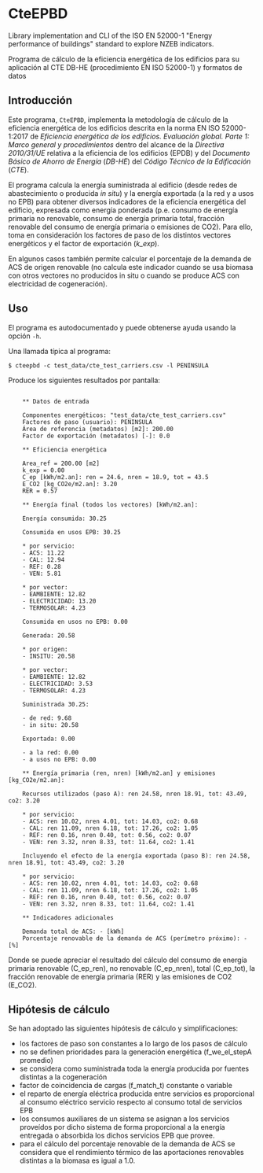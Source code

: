 # CteEPBD

Library implementation and CLI of the ISO EN 52000-1 "Energy performance of buildings" standard
to explore NZEB indicators.

Programa de cálculo de la eficiencia energética de los edificios para su aplicación al
CTE DB-HE (procedimiento EN ISO 52000-1) y formatos de datos

## Introducción

Este programa, `CteEPBD`, implementa la metodología de cálculo de la eficiencia energética
de los edificios descrita en la norma EN ISO 52000-1:2017 de
_Eficiencia energética de los edificios. Evaluación global. Parte 1: Marco general y procedimientos_
dentro del alcance de la _Directiva 2010/31/UE_ relativa a la eficiencia
de los edificios (EPDB) y del _Documento Básico de Ahorro de Energía_ (_DB-HE_) del
_Código Técnico de la Edificación_ (_CTE_).

El programa calcula la energía suministrada al edificio (desde redes de abastecimiento o
producida _in situ_) y la energía exportada (a la red y a usos no EPB) para obtener diversos
indicadores de la eficiencia energética del edificio, expresada como energía ponderada
(p.e. consumo de energía primaria no renovable, consumo de energía primaria total,
fracción renovable del consumo de energía primaria o emisiones de CO2). Para ello, toma
en consideración los factores de paso de los distintos vectores energéticos y el
factor de exportación (_k_exp_).

En algunos casos también permite calcular el porcentaje de la demanda de ACS de origen
renovable (no calcula este indicador cuando se usa biomasa con otros vectores
no producidos in situ o cuando se produce ACS con electricidad de cogeneración).

## Uso

El programa es autodocumentado y puede obtenerse ayuda usando la opción `-h`.

Una llamada típica al programa:

`$ cteepbd -c test_data/cte_test_carriers.csv -l PENINSULA`

Produce los siguientes resultados por pantalla:

```language-plain

    ** Datos de entrada

    Componentes energéticos: "test_data/cte_test_carriers.csv"
    Factores de paso (usuario): PENINSULA
    Área de referencia (metadatos) [m2]: 200.00
    Factor de exportación (metadatos) [-]: 0.0

    ** Eficiencia energética

    Area_ref = 200.00 [m2]
    k_exp = 0.00
    C_ep [kWh/m2.an]: ren = 24.6, nren = 18.9, tot = 43.5
    E_CO2 [kg_CO2e/m2.an]: 3.20
    RER = 0.57

    ** Energía final (todos los vectores) [kWh/m2.an]:

    Energía consumida: 30.25

    Consumida en usos EPB: 30.25

    * por servicio:
    - ACS: 11.22
    - CAL: 12.94
    - REF: 0.28
    - VEN: 5.81

    * por vector:
    - EAMBIENTE: 12.82
    - ELECTRICIDAD: 13.20
    - TERMOSOLAR: 4.23

    Consumida en usos no EPB: 0.00

    Generada: 20.58

    * por origen:
    - INSITU: 20.58

    * por vector:
    - EAMBIENTE: 12.82
    - ELECTRICIDAD: 3.53
    - TERMOSOLAR: 4.23

    Suministrada 30.25:

    - de red: 9.68
    - in situ: 20.58

    Exportada: 0.00

    - a la red: 0.00
    - a usos no EPB: 0.00

    ** Energía primaria (ren, nren) [kWh/m2.an] y emisiones [kg_CO2e/m2.an]:

    Recursos utilizados (paso A): ren 24.58, nren 18.91, tot: 43.49, co2: 3.20

    * por servicio:
    - ACS: ren 10.02, nren 4.01, tot: 14.03, co2: 0.68
    - CAL: ren 11.09, nren 6.18, tot: 17.26, co2: 1.05
    - REF: ren 0.16, nren 0.40, tot: 0.56, co2: 0.07
    - VEN: ren 3.32, nren 8.33, tot: 11.64, co2: 1.41

    Incluyendo el efecto de la energía exportada (paso B): ren 24.58, nren 18.91, tot: 43.49, co2: 3.20

    * por servicio:
    - ACS: ren 10.02, nren 4.01, tot: 14.03, co2: 0.68
    - CAL: ren 11.09, nren 6.18, tot: 17.26, co2: 1.05
    - REF: ren 0.16, nren 0.40, tot: 0.56, co2: 0.07
    - VEN: ren 3.32, nren 8.33, tot: 11.64, co2: 1.41

    ** Indicadores adicionales

    Demanda total de ACS: - [kWh]
    Porcentaje renovable de la demanda de ACS (perímetro próximo): - [%]
```

Donde se puede apreciar el resultado del cálculo del consumo de energía primaria renovable (C_ep_ren),
no renovable (C_ep_nren), total (C_ep_tot), la fracción renovable de energía primaria (RER)
y las emisiones de CO2 (E_CO2).

## Hipótesis de cálculo

Se han adoptado las siguientes hipótesis de cálculo y simplificaciones:

- los factores de paso son constantes a lo largo de los pasos de cálculo
- no se definen prioridades para la generación energética (f_we_el_stepA promedio)
- se considera como suministrada toda la energía producida por fuentes distintas a la cogeneración
- factor de coincidencia de cargas (f_match_t) constante o variable
- el reparto de energía eléctrica producida entre servicios es proporcional al consumo eléctrico
  servicio respecto al consumo total de servicios EPB
- los consumos auxiliares de un sistema se asignan a los servicios proveídos por dicho sistema
  de forma proporcional a la energía entregada o absorbida los dichos servicios EPB que provee.
- para el cálculo del porcentaje renovable de la demanda de ACS se considera que el rendimiento
  térmico de las aportaciones renovables distintas a la biomasa es igual a 1.0.
